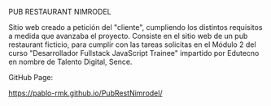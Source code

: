 PUB RESTAURANT NIMRODEL

Sitio web creado a petición del "cliente", cumpliendo los distintos requisitos a medida que avanzaba el proyecto. Consiste en el sitio web de un pub restaurant ficticio, para cumplir con las tareas solicitas en el Módulo 2 del curso "Desarrollador Fullstack JavaScript Trainee" impartido por Edutecno en nombre de Talento Digital, Sence.

GitHub Page:

https://pablo-rmk.github.io/PubRestNimrodel/
